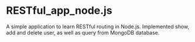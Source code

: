 # RESTful_app_node.js
A simple application to learn RESTful routing in Node.js. Implemented show, add and delete user, as well as query from MongoDB database.